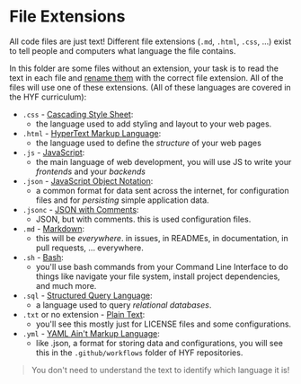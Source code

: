 # File Extensions

All code files are just text! Different file extensions (`.md`, `.html`, `.css`,
...) exist to tell people and computers what language the file contains.

In this folder are some files without an extension, your task is to read the
text in each file and
[rename them](https://vscode-docs.readthedocs.io/en/stable/editor/codebasics/#explorer)
with the correct file extension. All of the files will use one of these
extensions. (All of these languages are covered in the HYF curriculum):

- `.css` -
  [Cascading Style Sheet](https://developer.mozilla.org/en-US/docs/Web/CSS):
  - the language used to add styling and layout to your web pages.
- `.html` -
  [HyperText Markup Language](https://developer.mozilla.org/en-US/docs/Web/HTML):
  - the language used to define the _structure_ of your web pages
- `.js` - [JavaScript](https://developer.mozilla.org/en-US/docs/Web/javascript):
  - the main language of web development, you will use JS to write your
    _frontends_ and your _backends_
- `.json` -
  [JavaScript Object Notation](https://attacomsian.com/blog/what-is-json):
  - a common format for data sent across the internet, for configuration files
    and for _persisting_ simple application data.
- `.jsonc` - [JSON with Comments](https://stackoverflow.com/a/55708553):
  - JSON, but with comments. this is used configuration files.
- `.md` - [Markdown](https://en.wikipedia.org/wiki/Markdown):
  - this will be _everywhere_. in issues, in READMEs, in documentation, in pull
    requests, ... everywhere.
- `.sh` -
  [Bash](https://ryanstutorials.net/bash-scripting-tutorial/bash-script.php):
  - you'll use bash commands from your Command Line Interface to do things like
    navigate your file system, install project dependencies, and much more.
- `.sql` -
  [Structured Query Language](https://www.tutorialspoint.com/sql/sql-overview.htm):
  - a language used to query _relational databases_.
- `.txt` or no extension -
  [Plain Text](https://en.wikipedia.org/wiki/Plain_text):
  - you'll see this mostly just for LICENSE files and some configurations.
- `.yml` - [YAML Ain't Markup Language](https://en.wikipedia.org/wiki/YAML):
  - like .json, a format for storing data and configurations, you will see this
    in the `.github/workflows` folder of HYF repositories.

> You don't need to understand the text to identify which language it is!
